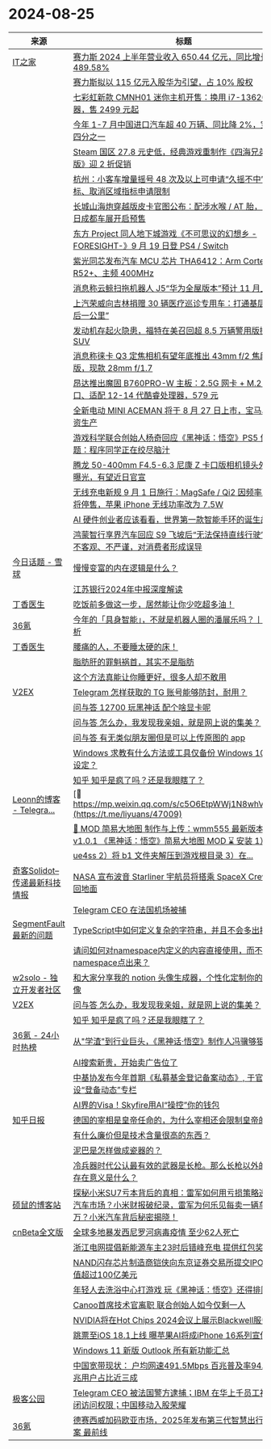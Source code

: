 ﻿# 2024-08-25

|来源|标题|
|---|---|
|[IT之家](https://www.ithome.com/rss/)|[赛力斯 2024 上半年营业收入 650.44 亿元，同比增长 489.58%](https://www.ithome.com/0/791/011.htm)|
||[赛力斯拟以 115 亿元入股华为引望，占 10% 股权](https://www.ithome.com/0/791/010.htm)|
||[七彩虹新款 CMNH01 迷你主机开售：换用 i7-13620H 处理器，售 2499 元起](https://www.ithome.com/0/791/009.htm)|
||[今年 1-7 月中国进口汽车超 40 万辆、同比降 2%，宝马独占四分之一](https://www.ithome.com/0/791/008.htm)|
||[Steam 国区 27.8 元史低，经典游戏重制作《四海兄弟：最终版》迎 2 折促销](https://www.ithome.com/0/791/005.htm)|
||[杭州：小客车增量摇号 48 次及以上可申请“久摇不中”类指标、取消区域指标申请限制](https://www.ithome.com/0/791/004.htm)|
||[长城山海炮穿越版皮卡官图公布：配涉水喉 / AT 胎，8 月 30 日成都车展开启预售](https://www.ithome.com/0/791/003.htm)|
||[东方 Project 同人地下城游戏《不可思议的幻想乡 -FORESIGHT-》9 月 19 日登 PS4 / Switch](https://www.ithome.com/0/791/002.htm)|
||[紫光同芯发布汽车 MCU 芯片 THA6412：Arm Cortex-R52+、主频 400MHz](https://www.ithome.com/0/791/001.htm)|
||[消息称云鲸扫拖机器人 J5“华为全屋版本”预计 11 月上市](https://www.ithome.com/0/791/000.htm)|
||[上汽荣威向吉林捐赠 30 辆医疗巡诊专用车：打通基层医疗“最后一公里”](https://www.ithome.com/0/790/999.htm)|
||[发动机存起火隐患，福特在美召回超 8.5 万辆警用版探险者 SUV](https://www.ithome.com/0/790/997.htm)|
||[消息称徕卡 Q3 定焦相机有望年底推出 43mm f/2 焦段特别版，现款 28mm f/1.7](https://www.ithome.com/0/790/996.htm)|
||[昂达推出魔固 B760PRO-W 主板：2.5G 网卡 + M.2 WiFi 接口、适配 12-14 代酷睿处理器，579 元](https://www.ithome.com/0/790/995.htm)|
||[全新电动 MINI ACEMAN 将于 8 月 27 日上市，宝马、长城合资生产](https://www.ithome.com/0/790/994.htm)|
||[游戏科学联合创始人杨奇回应《黑神话：悟空》PS5 优化问题：程序同学正在绞尽脑汁](https://www.ithome.com/0/790/993.htm)|
||[腾龙 50-400mm F4.5-6.3 尼康 Z 卡口版相机镜头外观谍照曝光，有望近日官宣](https://www.ithome.com/0/790/992.htm)|
||[无线充电新规 9 月 1 日施行：MagSafe / Qi2 因频率冲突或将停售，苹果 iPhone 无线功率改为 7.5W](https://www.ithome.com/0/790/991.htm)|
||[AI 硬件创业者应该看看，世界第一款智能手环的诞生故事](https://www.ithome.com/0/790/989.htm)|
||[鸿蒙智行享界汽车回应 S9 飞坡后“无法保持直线行驶”：结论不客观、不严谨，对消费者形成误导](https://www.ithome.com/0/790/988.htm)|
|[今日话题 - 雪球](https://xueqiu.com/hots/topic/rss)|[慢慢变富的内在逻辑是什么？](http://xueqiu.com/2386334596/302253799)|
||[江苏银行2024年中报深度解读](http://xueqiu.com/1707706450/302254255)|
|[丁香医生](http://feedmaker.kindle4rss.com/feeds/DingXiangYiSheng.weixin.xml)|[吃饭前多做这一步，居然能让你少吃超多油！](http://weixin.sogou.com/weixin?type=2&query=%E4%B8%81%E9%A6%99%E5%8C%BB%E7%94%9F+%E5%90%83%E9%A5%AD%E5%89%8D%E5%A4%9A%E5%81%9A%E8%BF%99%E4%B8%80%E6%AD%A5%EF%BC%8C%E5%B1%85%E7%84%B6%E8%83%BD%E8%AE%A9%E4%BD%A0%E5%B0%91%E5%90%83%E8%B6%85%E5%A4%9A%E6%B2%B9%EF%BC%81)|
|[36氪](http://36kr.com/feed)|[今年的「具身智能」，不就是机器人圈的潘展乐吗？丨焦点分析](https://36kr.com/p/2918107722210176?f=rss)|
|[丁香医生](http://feedmaker.kindle4rss.com/feeds/DingXiangYiSheng.weixin.xml)|[腰痛的人，不要睡太硬的床！](http://weixin.sogou.com/weixin?type=2&query=%E4%B8%81%E9%A6%99%E5%8C%BB%E7%94%9F+%E8%85%B0%E7%97%9B%E7%9A%84%E4%BA%BA%EF%BC%8C%E4%B8%8D%E8%A6%81%E7%9D%A1%E5%A4%AA%E7%A1%AC%E7%9A%84%E5%BA%8A%EF%BC%81)|
||[脂肪肝的罪魁祸首，其实不是脂肪](http://weixin.sogou.com/weixin?type=2&query=%E4%B8%81%E9%A6%99%E5%8C%BB%E7%94%9F+%E8%84%82%E8%82%AA%E8%82%9D%E7%9A%84%E7%BD%AA%E9%AD%81%E7%A5%B8%E9%A6%96%EF%BC%8C%E5%85%B6%E5%AE%9E%E4%B8%8D%E6%98%AF%E8%84%82%E8%82%AA)|
||[这个方法真能让你睡更好，很多人却不敢用](http://weixin.sogou.com/weixin?type=2&query=%E4%B8%81%E9%A6%99%E5%8C%BB%E7%94%9F+%E8%BF%99%E4%B8%AA%E6%96%B9%E6%B3%95%E7%9C%9F%E8%83%BD%E8%AE%A9%E4%BD%A0%E7%9D%A1%E6%9B%B4%E5%A5%BD%EF%BC%8C%E5%BE%88%E5%A4%9A%E4%BA%BA%E5%8D%B4%E4%B8%8D%E6%95%A2%E7%94%A8)|
|[V2EX](https://www.v2ex.com/index.xml)|[ Telegram 怎样获取的 TG 账号能够防封，耐用？](https://www.v2ex.com/t/1067592#reply24)|
||[ 问与答 12700 玩黑神话 配个啥显卡呢](https://www.v2ex.com/t/1067590#reply11)|
||[ 问与答 怎么办，我发现我亲姐，就是网上说的集美？](https://www.v2ex.com/t/1067587#reply60)|
||[ 问与答 有无类似朋友圈但是可以上传原图的 app](https://www.v2ex.com/t/1067585#reply18)|
||[ Windows 求教有什么方法或工具仅备份 Windows 10 的系统设定？](https://www.v2ex.com/t/1067573#reply11)|
||[ 知乎 知乎是疯了吗？还是我眼瞎了？](https://www.v2ex.com/t/1067570#reply25)|
|[Leonn的博客 - Telegra...](https://rsshub.app/telegram/channel/liyuans)|[🔁 https://mp.weixin.qq.com/s/c5O6EtpWWj1N8whVdiek8Q](https://t.me/liyuans/47009)|
||[🔁 MOD 简易大地图 制作与上传：wmm555 最新版本：v1.0.1 《黑神话：悟空》简易大地图 MOD ⌛️ 安装 1）安装 ue4ss 2）将 b1 文件夹解压到游戏根目录 3）在...](https://t.me/liyuans/47008)|
|[奇客Solidot–传递最新科技情报](https://www.solidot.org/index.rss)|[NASA 宣布波音 Starliner 宇航员将搭乘 SpaceX Crew-9 返回地面](https://www.solidot.org/story?sid=79068)|
||[Telegram CEO 在法国机场被捕](https://www.solidot.org/story?sid=79067)|
|[SegmentFault 最新的问题](https://segmentfault.com/feeds/questions)|[TypeScript中如何定义复杂的字符串，并且不会多出换行？](https://segmentfault.com/q/1010000045204540)|
||[请问如何对namespace内定义的内容直接使用，而不需要namespace点出来？](https://segmentfault.com/q/1010000045204427)|
|[w2solo - 独立开发者社区](https://w2solo.com/topics/feed)|[和大家分享我的 notion 头像生成器，个性化定制你的社交头像](https://w2solo.com/topics/4960)|
|[V2EX](https://www.v2ex.com/index.xml)|[ 问与答 怎么办，我发现我亲姐，就是网上说的集美？](https://www.v2ex.com/t/1067587#reply25)|
||[ 知乎 知乎是疯了吗？还是我眼瞎了？](https://www.v2ex.com/t/1067570#reply16)|
|[36氪 - 24小时热榜](https://rss.mifaw.com/articles/5c8bb11a3c41f61efd36683e/5c91d2e23882afa09dff4901)|[从"学渣"到行业巨头，《黑神话·悟空》制作人冯骥够狠够强](https://36kr.com/p/2918245235170438)|
||[AI搜索新贵，开始卖广告位了](https://36kr.com/p/2918813188529281)|
||[中基协发布今年首期《私募基金登记备案动态》, 于官网开设“登备动态”专栏](https://36kr.com/p/2919712676551303)|
||[AI界的Visa！Skyfire用AI“操控”你的钱包](https://36kr.com/p/2918828623256705)|
|[知乎日报](https://feedx.net/rss/zhihudaily.xml)|[德国的宰相是皇帝任命的，为什么宰相还会限制皇帝的权力？](https://daily.zhihu.com/story/9774881)|
||[有什么廉价但是技术含量很高的东西？](https://daily.zhihu.com/story/9774894)|
||[泥巴是怎样做成瓷器的？](https://daily.zhihu.com/story/9774902)|
||[冷兵器时代公认最有效的武器是长枪。那么长枪以外的主武器存在意义是什么？](https://daily.zhihu.com/story/9774890)|
|[硕鼠的博客站](http://lukefan.com/?feed=rss2)|[探秘小米SU7亏本背后的真相：雷军如何用亏损策略逆袭全球汽车市场？小米财报破纪录，雷军为何乐见每卖一辆车亏6万？小米汽车背后秘密揭晓！](https://lukefan.com/2024/08/25/%e6%8e%a2%e7%a7%98%e5%b0%8f%e7%b1%b3su7%e4%ba%8f%e6%9c%ac%e8%83%8c%e5%90%8e%e7%9a%84%e7%9c%9f%e7%9b%b8%ef%bc%9a%e9%9b%b7%e5%86%9b%e5%a6%82%e4%bd%95%e7%94%a8%e4%ba%8f%e6%8d%9f%e7%ad%96%e7%95%a5/)|
|[cnBeta全文版](http://feeds2.feedburner.com/cnbeta-full)|[全球多地暴发西尼罗河病毒疫情 至少62人死亡](https://m.cnbeta.com.tw/view/1443390.htm)|
||[浙江电网提倡新能源车主23时后错峰充电 提供红包奖励](https://m.cnbeta.com.tw/view/1443388.htm)|
||[NAND闪存芯片制造商铠侠向东京证券交易所提交IPO申请 估值超过100亿美元](https://m.cnbeta.com.tw/view/1443387.htm)|
||[年轻人去洗浴中心打游戏 玩《黑神话：悟空》还得排队](https://m.cnbeta.com.tw/view/1443386.htm)|
||[Canoo首席技术官离职 联合创始人如今仅剩一人](https://m.cnbeta.com.tw/view/1443384.htm)|
||[NVIDIA将在Hot Chips 2024会议上展示Blackwell服务器装置](https://m.cnbeta.com.tw/view/1443382.htm)|
||[跳票至iOS 18.1上线 曝苹果AI将成iPhone 16系列宣传重点](https://m.cnbeta.com.tw/view/1443378.htm)|
||[Windows 11 新版 Outlook 所有新功能汇总](https://m.cnbeta.com.tw/view/1443373.htm)|
||[中国宽带现状： 户均网速491.5Mbps 百兆普及率94.8%、千兆用户占比近三成](https://m.cnbeta.com.tw/view/1443371.htm)|
|[极客公园](http://feeds.geekpark.net/)|[Telegram CEO 被法国警方逮捕；IBM 在华上千员工被突然关闭访问权限；中国移动入股荣耀](http://www.geekpark.net/news/339677)|
|[36氪](http://36kr.com/feed)|[德赛西威加码欧亚市场，2025年发布第三代智慧出行解决方案 最前线](https://36kr.com/p/2920030982920832?f=rss)|
